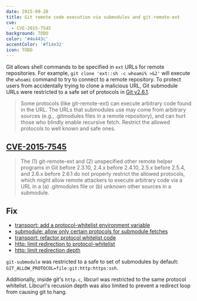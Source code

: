 ```yaml
---
date: 2015-09-28 
title: Git remote code execution via submodules and git-remote-ext
cve:
  - CVE-2015-7545
background: TODO
color: '#4e443c'
accentColor: '#f14e32'
icon: TODO
---
```


Git allows shell commands to be specified in `ext` URLs for remote repositories. For example, `git clone 'ext::sh -c whoami% >&2'` will execute the `whoami` command to try to connect to a remote repository. To protect users from accidentally trying to clone a malicious URL, Git submodule URLs were restricted to a safe set of protocols in [Git v2.6.1](https://github.com/git/git/blob/90f7b16b3adc78d4bbabbd426fb69aa78c714f71/Documentation/RelNotes/2.6.1.txt#L13-L18).

> Some protocols (like git-remote-ext) can execute arbitrary code
> found in the URL.  The URLs that submodules use may come from
> arbitrary sources (e.g., .gitmodules files in a remote
> repository), and can hurt those who blindly enable recursive
> fetch.  Restrict the allowed protocols to well known and safe
> ones.

## [CVE-2015-7545](https://nvd.nist.gov/vuln/detail/CVE-2015-7545)

> The (1) git-remote-ext and (2) unspecified other remote helper programs in Git before 2.3.10, 2.4.x before 2.4.10, 2.5.x before 2.5.4, and 2.6.x before 2.6.1 do not properly restrict the allowed protocols, which might allow remote attackers to execute arbitrary code via a URL in a (a) .gitmodules file or (b) unknown other sources in a submodule.

## Fix

* [transport: add a protocol-whitelist environment variable](https://github.com/git/git/commit/a5adaced2e13c135d5d9cc65be9eb95aa3bacedf)
* [submodule: allow only certain protocols for submodule fetches](https://github.com/git/git/commit/33cfccbbf35a56e190b79bdec5c85457c952a021)
* [transport: refactor protocol whitelist code](https://github.com/git/git/commit/5088d3b38775f8ac12d7f77636775b16059b67ef)
* [http: limit redirection to protocol-whitelist](https://github.com/git/git/commit/f4113cac0c88b4f36ee6f3abf3218034440a68e3)
* [http: limit redirection depth](https://github.com/git/git/commit/b258116462399b318c86165c61a5c7123043cfd4)

`git-submodule` was restricted to a safe to set of submodules by default: `GIT_ALLOW_PROTOCOL=file:git:http:https:ssh`.

Additionally, inside git's `http.c`, libcurl was restricted to the same protocol whitelist. Libcurl's recusion depth was also limited to prevent a redirect loop from causing git to hang.
